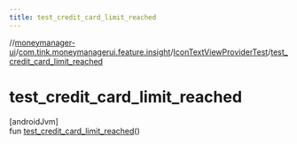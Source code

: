 ```yaml
---
title: test_credit_card_limit_reached
---
```

//[moneymanager-ui](../../../index.html)/[com.tink.moneymanagerui.feature.insight](../index.html)/[IconTextViewProviderTest](index.html)/[test_credit_card_limit_reached](test_credit_card_limit_reached.html)



# test_credit_card_limit_reached



[androidJvm]\
fun [test_credit_card_limit_reached](test_credit_card_limit_reached.html)()




